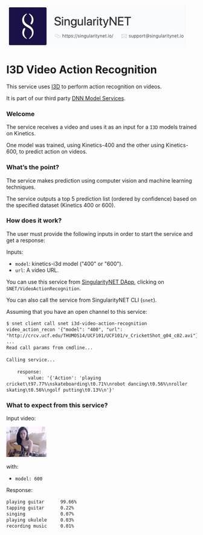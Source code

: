 [issue-template]: ../../../issues/new?template=BUG_REPORT.md
[feature-template]: ../../../issues/new?template=FEATURE_REQUEST.md

![singnetlogo](../assets/singnet-logo.jpg?raw=true 'SingularityNET')

# I3D Video Action Recognition

This service uses [I3D](https://github.com/deepmind/kinetics-i3d) to perform action recognition on videos.

It is part of our third party [DNN Model Services](https://github.com/singnet/dnn-model-services).

### Welcome

The service receives a video and uses it as an input for a `I3D` models trained on Kinetics.

One model was trained, using Kinetics-400 and the other using Kinetics-600, to predict action on videos.

### What’s the point?

The service makes prediction using computer vision and machine learning techniques.

The service outputs a top 5 prediction list (ordered by confidence) based on the specified dataset (Kinetics 400 or 600).

### How does it work?

The user must provide the following inputs in order to start the service and get a response:

Inputs:
  - `model`: kinetics-i3d model ("400" or "600").
  - `url`: A video URL.

You can use this service from [SingularityNET DApp](http://beta.singularitynet.io/), clicking on `SNET/VideoActionRecognition`.

You can also call the service from SingularityNET CLI (`snet`).

Assuming that you have an open channel to this service:

```
$ snet client call snet i3d-video-action-recognition video_action_recon '{"model": "400", "url": "http://crcv.ucf.edu/THUMOS14/UCF101/UCF101/v_CricketShot_g04_c02.avi"}'
...
Read call params from cmdline...

Calling service...

    response:
        value: '{'Action': 'playing cricket\t97.77%\nskateboarding\t0.71%\nrobot dancing\t0.56%\nroller skating\t0.56%\ngolf putting\t0.13%\n'}'
```

### What to expect from this service?

Input video:

![Guitar Splash 1](../assets/users_guide/playing_guitar.gif)

with:
- `model: 600`

Response:

```
playing guitar      99.66%
tapping guitar      0.22%
singing             0.07%
playing ukulele     0.03%
recording music     0.01%
```